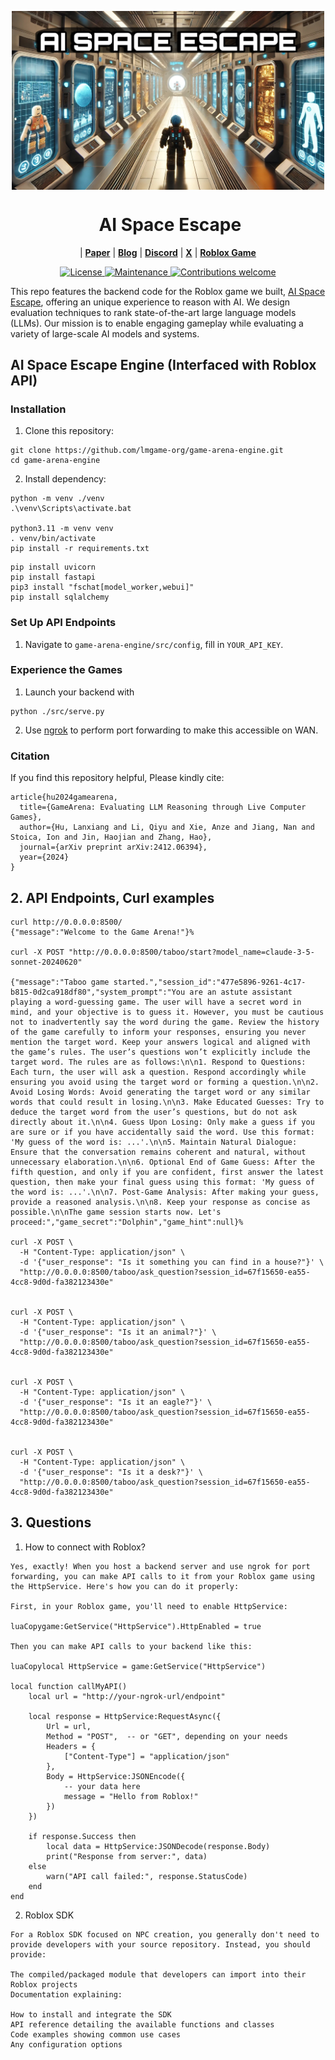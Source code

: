 <p align="center">
<img src="img/pic1_rectangle.jpg" alt="AI-SPACE-ESCAPE" width="500" align="center">
</p>

<div align="center"><h1>&nbsp;AI Space Escape</h1></div>

<p align="center">
| <a href="https://arxiv.org/pdf/2412.06394"><b>Paper</b></a> | <a href="https://lmgame.org/#/blog/ai_space_escape/"><b>Blog</b></a> | <a href="https://discord.gg/pKhAhVfY"><b>Discord</b></a>  | <a href="https://x.com/largemodelgame"><b>X</b></a> |  <a href="https://www.roblox.com/games/114904064694961/AI-Space-Escape"><b>Roblox Game</b></a>
</p>

<p align="center">
  <a href="https://opensource.org/licenses/Apache-2.0">
    <img src="https://img.shields.io/badge/License-Apache_2.0-blue.svg" alt="License">
  </a>
  <a href="https://github.com/lmgame-org/ai-space-escape-engine/issues">
    <img src="https://img.shields.io/badge/Maintained%3F-yes-green.svg" alt="Maintenance">
  </a>
  <a href="https://github.com/lmgame-org/ai-space-escape-engine/pulls">
    <img src="https://img.shields.io/badge/Contributions-welcome-brightgreen.svg?style=flat" alt="Contributions welcome">
  </a>
</p>

This repo features the backend code for the Roblox game we built, [AI Space Escape](https://www.roblox.com/games/114904064694961/AI-Space-Escape), offering an unique experience to reason with AI. We design evaluation techniques to rank state-of-the-art large language models (LLMs). Our mission is to enable engaging gameplay while evaluating a variety of large-scale AI models and systems.


## AI Space Escape Engine (Interfaced with Roblox API)

### Installation

1. Clone this repository:
```
git clone https://github.com/lmgame-org/game-arena-engine.git
cd game-arena-engine
```
2. Install dependency:
```
python -m venv ./venv
.\venv\Scripts\activate.bat

python3.11 -m venv venv
. venv/bin/activate
pip install -r requirements.txt
```

```
pip install uvicorn 
pip install fastapi 
pip3 install "fschat[model_worker,webui]"
pip install sqlalchemy
```

### Set Up API Endpoints

1. Navigate to `game-arena-engine/src/config`, fill in `YOUR_API_KEY`.

### Experience the Games

1. Launch your backend with
```
python ./src/serve.py
```

2. Use [ngrok](https://ngrok.com/) to perform port forwarding to make this accessible on WAN.


### Citation
If you find this repository helpful, Please kindly cite:
```
article{hu2024gamearena,
  title={GameArena: Evaluating LLM Reasoning through Live Computer Games},
  author={Hu, Lanxiang and Li, Qiyu and Xie, Anze and Jiang, Nan and Stoica, Ion and Jin, Haojian and Zhang, Hao},
  journal={arXiv preprint arXiv:2412.06394},
  year={2024}
}
```

## 2. API Endpoints, Curl examples
```
curl http://0.0.0.0:8500/
{"message":"Welcome to the Game Arena!"}% 

curl -X POST "http://0.0.0.0:8500/taboo/start?model_name=claude-3-5-sonnet-20240620"

{"message":"Taboo game started.","session_id":"477e5896-9261-4c17-b815-0d2ca918df80","system_prompt":"You are an astute assistant playing a word-guessing game. The user will have a secret word in mind, and your objective is to guess it. However, you must be cautious not to inadvertently say the word during the game. Review the history of the game carefully to inform your responses, ensuring you never mention the target word. Keep your answers logical and aligned with the game’s rules. The user’s questions won’t explicitly include the target word. The rules are as follows:\n\n1. Respond to Questions: Each turn, the user will ask a question. Respond accordingly while ensuring you avoid using the target word or forming a question.\n\n2. Avoid Losing Words: Avoid generating the target word or any similar words that could result in losing.\n\n3. Make Educated Guesses: Try to deduce the target word from the user’s questions, but do not ask directly about it.\n\n4. Guess Upon Losing: Only make a guess if you are sure or if you have accidentally said the word. Use this format: 'My guess of the word is: ...'.\n\n5. Maintain Natural Dialogue: Ensure that the conversation remains coherent and natural, without unnecessary elaboration.\n\n6. Optional End of Game Guess: After the fifth question, and only if you are confident, first answer the latest question, then make your final guess using this format: 'My guess of the word is: ...'.\n\n7. Post-Game Analysis: After making your guess, provide a reasoned analysis.\n\n8. Keep your response as concise as possible.\n\nThe game session starts now. Let's proceed:","game_secret":"Dolphin","game_hint":null}% 

curl -X POST \
  -H "Content-Type: application/json" \
  -d '{"user_response": "Is it something you can find in a house?"}' \
  "http://0.0.0.0:8500/taboo/ask_question?session_id=67f15650-ea55-4cc8-9d0d-fa382123430e"


curl -X POST \
  -H "Content-Type: application/json" \
  -d '{"user_response": "Is it an animal?"}' \
  "http://0.0.0.0:8500/taboo/ask_question?session_id=67f15650-ea55-4cc8-9d0d-fa382123430e"


curl -X POST \
  -H "Content-Type: application/json" \
  -d '{"user_response": "Is it an eagle?"}' \
  "http://0.0.0.0:8500/taboo/ask_question?session_id=67f15650-ea55-4cc8-9d0d-fa382123430e"


curl -X POST \
  -H "Content-Type: application/json" \
  -d '{"user_response": "Is it a desk?"}' \
  "http://0.0.0.0:8500/taboo/ask_question?session_id=67f15650-ea55-4cc8-9d0d-fa382123430e"
```


## 3. Questions
1. How to connect with Roblox?
```
Yes, exactly! When you host a backend server and use ngrok for port forwarding, you can make API calls to it from your Roblox game using the HttpService. Here's how you can do it properly:

First, in your Roblox game, you'll need to enable HttpService:

luaCopygame:GetService("HttpService").HttpEnabled = true

Then you can make API calls to your backend like this:

luaCopylocal HttpService = game:GetService("HttpService")

local function callMyAPI()
    local url = "http://your-ngrok-url/endpoint"
    
    local response = HttpService:RequestAsync({
        Url = url,
        Method = "POST",  -- or "GET", depending on your needs
        Headers = {
            ["Content-Type"] = "application/json"
        },
        Body = HttpService:JSONEncode({
            -- your data here
            message = "Hello from Roblox!"
        })
    })
    
    if response.Success then
        local data = HttpService:JSONDecode(response.Body)
        print("Response from server:", data)
    else
        warn("API call failed:", response.StatusCode)
    end
end
```

2. Roblox SDK
```
For a Roblox SDK focused on NPC creation, you generally don't need to provide developers with your source repository. Instead, you should provide:

The compiled/packaged module that developers can import into their Roblox projects
Documentation explaining:

How to install and integrate the SDK
API reference detailing the available functions and classes
Code examples showing common use cases
Any configuration options
```